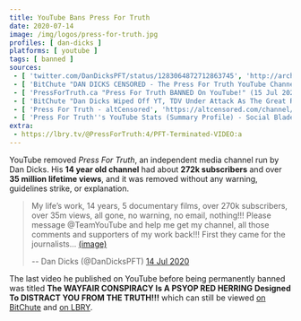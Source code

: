 ```yaml
---
title: YouTube Bans Press For Truth
date: 2020-07-14
image: /img/logos/press-for-truth.jpg
profiles: [ dan-dicks ]
platforms: [ youtube ]
tags: [ banned ]
sources:
 - [ 'twitter.com/DanDicksPFT/status/1283064872712863745', 'http://archive.is/nMKUk' ]
 - [ 'BitChute "DAN DICKS CENSORED - The Press For Truth YouTube Channel Has Been PERMANENTLY DELETED!!!" by Press For Truth (15 Jul 2020)', 'https://www.bitchute.com/video/oQiBNoHkFCHQ/' ]
 - [ 'PressForTruth.ca "Press For Truth BANNED On YouTube!" (15 Jul 2020)', 'https://pressfortruth.ca/press-for-truth-banned-on-youtube/' ]
 - [ 'BitChute "Dan Dicks Wiped Off YT, TDV Under Attack As The Great Reset Goes Into Hyperdrive" by Dollar_Vigilante (16 Jul 2020)', 'https://www.bitchute.com/video/1Xf2OqMTj2Mg/' ]
 - [ 'Press For Truth - altCensored', 'https://altcensored.com/channel/UCMOWB-s0Kek9o9sS8xA_kZQ' ]
 - [ 'Press For Truth''s YouTube Stats (Summary Profile) - Social Blade Stats', 'https://socialblade.com/youtube/channel/UCMOWB-s0Kek9o9sS8xA_kZQ' ]
extra:
 - https://lbry.tv/@PressForTruth:4/PFT-Terminated-VIDEO:a
---
```


YouTube removed _Press For Truth_, an independent media channel run by Dan
Dicks. His **14 year old channel** had about **272k subscribers** and over **35
million lifetime views**, and it was removed without any warning, guidelines
strike, or explanation.

> My life’s work, 14 years, 5 documentary films, over 270k subscribers, over
> 35m views, all gone, no warning, no email, nothing!!! Please message
> @TeamYouTube and help me get my channel, all those comments and supporters of
> my work back!!! First they came for the journalists...
> [(image)](channel-screenshot.jpg)
>
> -- Dan Dicks (@DanDicksPFT) [14 Jul 2020](http://archive.is/nMKUk)

The last video he published on YouTube before being permanently banned was
titled **The WAYFAIR CONSPIRACY Is A PSYOP RED HERRING Designed To DISTRACT YOU
FROM THE TRUTH!!!** which can still be viewed [on
BitChute](https://www.bitchute.com/video/93VJREXyewE/) and [on
LBRY](https://lbry.tv/@PressForTruth:4/the-wayfair-conspiracy-is-a-psyop-red:8).
